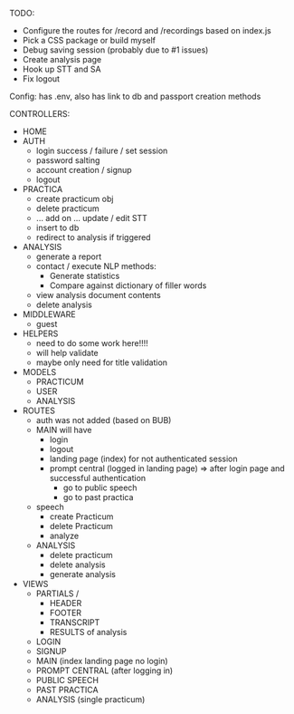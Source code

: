 TODO:
- Configure the routes for /record and /recordings based on index.js
- Pick a CSS package or build myself
- Debug saving session (probably due to #1 issues)
- Create analysis page
- Hook up STT and SA
- Fix logout


Config: has .env, also has link to db and passport creation methods

CONTROLLERS:
- HOME
- AUTH 
    - login success / failure / set session
    - password salting
    - account creation / signup
    - logout
- PRACTICA
    - create practicum obj
    - delete practicum
    - ... add on ... update / edit STT
    - insert to db
    - redirect to analysis if triggered
- ANALYSIS
    - generate a report
    - contact / execute NLP methods:
        - Generate statistics
        - Compare against dictionary of filler words
    - view analysis document contents
    - delete analysis
- MIDDLEWARE
    - guest
- HELPERS
    - need to do some work here!!!!
    - will help validate 
    - maybe only need for title validation
- MODELS
    - PRACTICUM
    - USER
    - ANALYSIS
- ROUTES
    - auth was not added (based on BUB)
    - MAIN will have 
        - login
        - logout
        - landing page (index) for not authenticated session
        - prompt central (logged in landing page) 
            => after login page and successful authentication
            - go to public speech
            - go to past practica
    - speech
        - create Practicum
        - delete Practicum
        - analyze
    - ANALYSIS
        - delete practicum
        - delete analysis
        - generate analysis
- VIEWS
    - PARTIALS /
        - HEADER
        - FOOTER
        - TRANSCRIPT
        - RESULTS of analysis
    - LOGIN
    - SIGNUP
    - MAIN (index landing page no login)
    - PROMPT CENTRAL (after logging in)
    - PUBLIC SPEECH
    - PAST PRACTICA
    - ANALYSIS (single practicum)
    